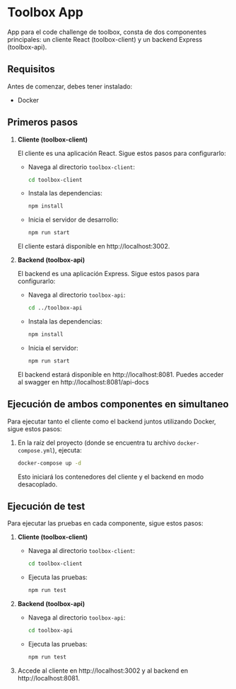 # Toolbox App

App para el code challenge de toolbox, consta de dos componentes principales: un cliente React (toolbox-client) y un backend Express (toolbox-api).

## Requisitos

Antes de comenzar, debes tener instalado:

- Docker

## Primeros pasos

1. **Cliente (toolbox-client)**

    El cliente es una aplicación React. Sigue estos pasos para configurarlo:

    - Navega al directorio `toolbox-client`:

        ```bash
        cd toolbox-client
        ```

    - Instala las dependencias:

        ```bash
        npm install
        ```

    - Inicia el servidor de desarrollo:

        ```bash
        npm run start
        ```

    El cliente estará disponible en http://localhost:3002.

2. **Backend (toolbox-api)**

    El backend es una aplicación Express. Sigue estos pasos para configurarlo:

    - Navega al directorio `toolbox-api`:

        ```bash
        cd ../toolbox-api
        ```

    - Instala las dependencias:

        ```bash
        npm install
        ```

    - Inicia el servidor:

        ```bash
        npm run start
        ```

    El backend estará disponible en http://localhost:8081.
    Puedes acceder al swagger en http://localhost:8081/api-docs

## Ejecución de ambos componentes en simultaneo

Para ejecutar tanto el cliente como el backend juntos utilizando Docker, sigue estos pasos:

1. En la raíz del proyecto (donde se encuentra tu archivo `docker-compose.yml`), ejecuta:

    ```bash
    docker-compose up -d
    ```

    Esto iniciará los contenedores del cliente y el backend en modo desacoplado.
    
## Ejecución de test

Para ejecutar las pruebas en cada componente, sigue estos pasos:

1. **Cliente (toolbox-client)**

    - Navega al directorio `toolbox-client`:

        ```bash
        cd toolbox-client
        ```

    - Ejecuta las pruebas:

        ```bash
        npm run test
        ```

2. **Backend (toolbox-api)**

    - Navega al directorio `toolbox-api`:

        ```bash
        cd toolbox-api
        ```

    - Ejecuta las pruebas:

        ```bash
        npm run test    

2. Accede al cliente en http://localhost:3002 y al backend en http://localhost:8081.
